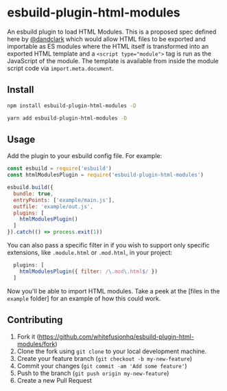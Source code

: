 # esbuild-plugin-html-modules

An esbuild plugin to load HTML Modules. This is a proposed spec defined here by [@dandclark](https://github.com/dandclark) which would allow HTML files to be exported and importable as ES modules where the HTML itself is transformed into an exported HTML template and a `<script type="module">` tag is run as the JavaScript of the module. The template is available from inside the module script code via `import.meta.document`.

## Install

```sh
npm install esbuild-plugin-html-modules -D
```

```sh
yarn add esbuild-plugin-html-modules -D
```

## Usage

Add the plugin to your esbuild config file. For example:

```js
const esbuild = require('esbuild')
const htmlModulesPlugin = require('esbuild-plugin-html-modules')

esbuild.build({
  bundle: true,
  entryPoints: ['example/main.js'],
  outfile: 'example/out.js',
  plugins: [
    htmlModulesPlugin()
  ]
}).catch(() => process.exit(1))
```

You can also pass a specific filter in if you wish to support only specific extensions, like `.module.html` or `.mod.html`, in your project:

```js
  plugins: [
    htmlModulesPlugin({ filter: /\.mod\.html$/ })
  ]
```

Now you'll be able to import HTML modules. Take a peek at the [files in the `example` folder] for an example of how this could work.

## Contributing

1. Fork it (https://github.com/whitefusionhq/esbuild-plugin-html-modules/fork)
2. Clone the fork using `git clone` to your local development machine.
3. Create your feature branch (`git checkout -b my-new-feature`)
4. Commit your changes (`git commit -am 'Add some feature'`)
5. Push to the branch (`git push origin my-new-feature`)
6. Create a new Pull Request
